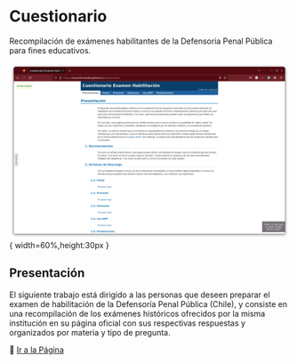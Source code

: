 # Cuestionario

Recompilación de exámenes habilitantes de la Defensoria Penal Pública
para fines educativos.

![Captura de Pantalla](home.png){ width=60%,height:30px }

## Presentación

El siguiente trabajo está dirigido a las personas que deseen preparar
el examen de habilitación de la Defensoría Penal Pública (Chile), y
consiste en una recompilación de los exámenes históricos ofrecidos por
la misma institución en su página oficial con sus respectivas
respuestas y organizados por materia y tipo de pregunta.

📑 [Ir a la Página](https://lucascfernandez.github.io/cuestionario/)
